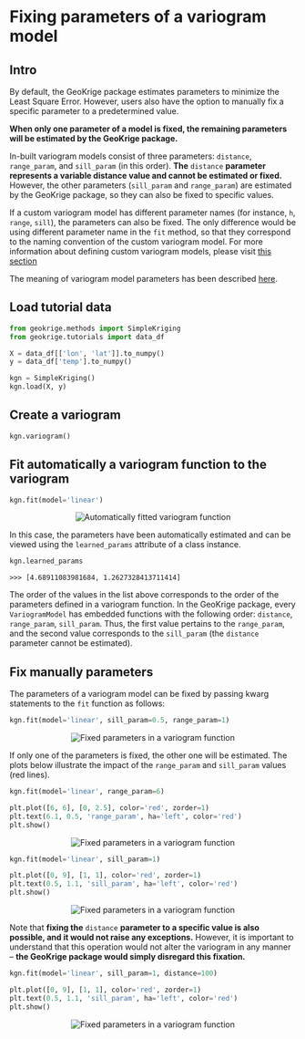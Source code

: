 # Fixing parameters of a variogram model

## Intro

By default, the GeoKrige package estimates parameters to minimize the Least Square Error. However, users also have the 
option to manually fix a specific parameter to a predetermined value.

**When only one parameter of a model is fixed, the remaining parameters will be estimated by the GeoKrige package.**

In-built variogram models consist of three parameters: `distance`, `range_param`, and `sill_param` (in this order). 
**The** `distance` **parameter represents a variable distance value and cannot be estimated or fixed.** However, the other 
parameters (`sill_param` and `range_param`) are estimated by the GeoKrige package, so they can also be fixed to specific 
values.

If a custom variogram model has different parameter names (for instance, `h`, `range`, `sill`), the parameters can also 
be fixed. The only difference would be using different parameter name in the `fit` method, so that they correspond to 
the naming convention of the custom variogram model. For more information about defining custom variogram models, please 
visit [this section](creating_custom_variogram_models.md)

The meaning of variogram model parameters has been described [here](creating_custom_variogram_models.md/#parameters-of-the-most-popular-variogram-models).

## Load tutorial data

```py
from geokrige.methods import SimpleKriging
from geokrige.tutorials import data_df

X = data_df[['lon', 'lat']].to_numpy()
y = data_df['temp'].to_numpy()

kgn = SimpleKriging()
kgn.load(X, y)
```

## Create a variogram

```py
kgn.variogram()
```

## Fit automatically a variogram function to the variogram

```py
kgn.fit(model='linear')
```

<p align="center">
    <img alt="Automatically fitted variogram function" src="../images/creating_custom_variogram_models-autom_fitted.png"/>
</p>

In this case, the parameters have been automatically estimated and can be viewed using the `learned_params` attribute of 
a class instance.

```py
kgn.learned_params
```

```
>>> [4.68911083981684, 1.2627328413711414]
```

The order of the values in the list above corresponds to the order of the parameters defined in a variogram function. In 
the GeoKrige package, every `VariogramModel` has embedded functions with the following order: `distance`, `range_param`, 
`sill_param`. Thus, the first value pertains to the `range_param`, and the second value corresponds to the `sill_param` 
(the `distance` parameter cannot be estimated).

## Fix manually parameters

The parameters of a variogram model can be fixed by passing kwarg statements to the `fit` function as follows:

```py
kgn.fit(model='linear', sill_param=0.5, range_param=1)
```

<p align="center">
    <img alt="Fixed parameters in a variogram function" src="../images/creating_custom_variogram_models-fixed_params.png"/>
</p>

If only one of the parameters is fixed, the other one will be estimated. The plots below illustrate the impact of the 
`range_param` and `sill_param` values (red lines).

```py
kgn.fit(model='linear', range_param=6)

plt.plot([6, 6], [0, 2.5], color='red', zorder=1)
plt.text(6.1, 0.5, 'range_param', ha='left', color='red')
plt.show()
```

<p align="center">
    <img alt="Fixed parameters in a variogram function" src="../images/creating_custom_variogram_models-fixed_range_param.png"/>
</p>

```py
kgn.fit(model='linear', sill_param=1)

plt.plot([0, 9], [1, 1], color='red', zorder=1)
plt.text(0.5, 1.1, 'sill_param', ha='left', color='red')
plt.show()
```

<p align="center">
    <img alt="Fixed parameters in a variogram function" src="../images/creating_custom_variogram_models-fixed_sill_param.png"/>
</p>

Note that **fixing the** `distance` **parameter to a specific value is also possible, and it would not raise any 
exceptions.** However, it is important to understand that this operation would not alter the variogram in any 
manner – **the GeoKrige package would simply disregard this fixation.**

```py
kgn.fit(model='linear', sill_param=1, distance=100)

plt.plot([0, 9], [1, 1], color='red', zorder=1)
plt.text(0.5, 1.1, 'sill_param', ha='left', color='red')
plt.show()
```

<p align="center">
    <img alt="Fixed parameters in a variogram function" src="../images/creating_custom_variogram_models-fixed_distance_param.png"/>
</p>